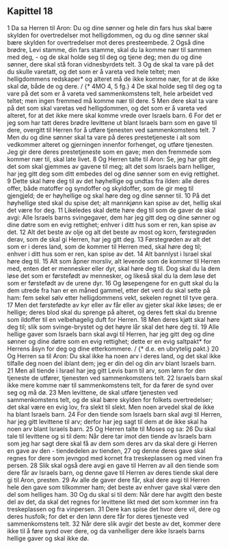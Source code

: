## Kapittel 18

1 Da sa Herren til Aron: Du og dine sønner og hele din fars hus skal bære skylden for overtredelser mot helligdommen, og du og dine sønner skal bære skylden for overtredelser mot deres presteembede.
2 Også dine brødre, Levi stamme, din fars stamme, skal du la komme nær til sammen med deg, - og de skal holde seg til deg og tjene deg; men du og dine sønner, dere skal stå foran vidnesbyrdets telt.
3 Og de skal ta vare på det du skulle varetatt, og det som er å vareta ved hele teltet; men helligdommens redskaper* og alteret må de ikke komme nær, for at de ikke skal dø, både de og dere. / {* 4MO 4, 5 fg.}
4 De skal holde seg til deg og ta vare på det som er å vareta ved sammenkomstens telt, hele arbeidet ved teltet; men ingen fremmed må komme nær til dere.
5 Men dere skal ta vare på det som skal varetas ved helligdommen, og det som er å vareta ved alteret, for at det ikke mere skal komme vrede over Israels barn.
6 For det er jeg som har tatt deres brødre levittene ut blant Israels barn som en gave til dere, overgitt til Herren for å utføre tjenesten ved sammenkomstens telt.
7 Men du og dine sønner skal ta vare på deres prestetjeneste i alt som vedkommer alteret og gjerningen innenfor forhenget, og utføre tjenesten. Jeg gir dere deres prestetjeneste som en gave; men den fremmede som kommer nær til, skal late livet.
8 Og Herren talte til Aron: Se, jeg har gitt deg det som skal gjemmes av gavene til meg; alt det som Israels barn helliger, har jeg gitt deg som ditt embedes del og dine sønner som en evig rettighet.
9 Dette skal høre deg til av det høyhellige og undtas fra ilden: alle deres offer, både matoffer og syndoffer og skyldoffer, som de gir meg til gjengjeld; de er høyhellige og skal høre deg og dine sønner til.
10 På det høyhellige sted skal du spise det; alt mannkjønn kan spise av det, hellig skal det være for deg.
11 Likeledes skal dette høre deg til som de gaver de skal avgi: Alle Israels barns svingegaver, dem har jeg gitt deg og dine sønner og dine døtre som en evig rettighet; enhver i ditt hus som er ren, kan spise av det.
12 Alt det beste av olje og alt det beste av most og korn, førstegrøden derav, som de skal gi Herren, har jeg gitt deg.
13 Førstegrøden av alt det som er i deres land, som de kommer til Herren med, skal høre deg til; enhver i ditt hus som er ren, kan spise av det.
14 Alt bannlyst i Israel skal høre deg til.
15 Alt som åpner morsliv, alt levende som de kommer til Herren med, enten det er mennesker eller dyr, skal høre deg til. Dog skal du la dem løse det som er førstefødt av mennesker, og likeså skal du la dem løse det som er førstefødt av de urene dyr.
16 Og løsepengene for en gutt skal du la dem utrede fra han er en måned gammel, etter det verd du skal sette på ham: fem sekel sølv etter helligdommens vekt, sekelen regnet til tyve gera.
17 Men det førstefødte av kyr eller av får eller av gjeter skal ikke løses; de er hellige; deres blod skal du sprenge på alteret, og deres fett skal du brenne som ildoffer til en velbehagelig duft for Herren.
18 Men deres kjøtt skal høre deg til; slik som svinge-brystet og det høyre lår skal det høre deg til.
19 Alle hellige gaver som Israels barn skal avgi til Herren, har jeg gitt deg og dine sønner og dine døtre som en evig rettighet; dette er en evig saltpakt* for Herrens åsyn for deg og dine etterkommere. / {* d.e. en ubrytelig pakt.}
20 Og Herren sa til Aron: Du skal ikke ha noen arv i deres land, og det skal ikke tilfalle deg noen del iblant dem; jeg er din del og din arv blant Israels barn.
21 Men all tiende i Israel har jeg gitt Levis barn til arv, som lønn for den tjeneste de utfører, tjenesten ved sammenkomstens telt.
22 Israels barn skal ikke mere komme nær til sammenkomstens telt, for da fører de synd over seg og må dø.
23 Men levittene, de skal utføre tjenesten ved sammenkomstens telt, og de skal bære skylden for folkets overtredelser; det skal være en evig lov, fra slekt til slekt. Men noen arvedel skal de ikke ha blant Israels barn.
24 For den tiende som Israels barn skal avgi til Herren, har jeg gitt levittene til arv; derfor har jeg sagt til dem at de ikke skal ha noen arv blant Israels barn.
25 Og Herren talte til Moses og sa:
26 Du skal tale til levittene og si til dem: Når dere tar imot den tiende av Israels barn som jeg har sagt dere skal få av dem som deres arv da skal dere gi Herren en gave av den - tiendedelen av tienden,
27 og denne deres gave skal regnes for dere som jevngod med kornet fra treskeplassen og med vinen fra persen.
28 Slik skal også dere avgi en gave til Herren av all den tiende som dere får av Israels barn, og denne gave til Herren av deres tiende skal dere gi til Aron, presten.
29 Av alle de gaver dere får, skal dere avgi til Herren hele den gave som tilkommer ham; det beste av enhver gave skal være den del som helliges ham.
30 Og du skal si til dem: Når dere har avgitt den beste del av det, da skal det regnes for levittene likt med det som kommer inn fra treskeplassen og fra vinpersen.
31 Dere kan spise det hvor dere vil, dere og deres husfolk; for det er den lønn dere får for deres tjeneste ved sammenkomstens telt.
32 Når dere slik avgir det beste av det, kommer dere ikke til å føre synd over dere, og da vanhelliger dere ikke Israels barns hellige gaver og skal ikke dø.
